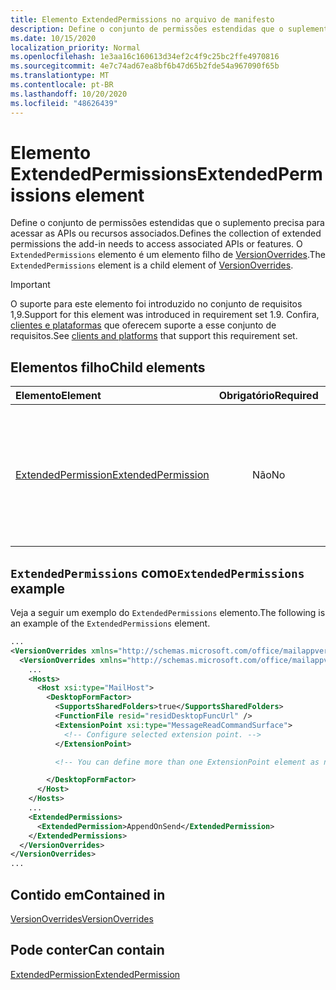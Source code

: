 ```yaml
---
title: Elemento ExtendedPermissions no arquivo de manifesto
description: Define o conjunto de permissões estendidas que o suplemento precisa para acessar as APIs ou recursos associados.
ms.date: 10/15/2020
localization_priority: Normal
ms.openlocfilehash: 1e3aa16c160613d34ef2c4f9c25bc2ffe4970816
ms.sourcegitcommit: 4e7c74ad67ea8bf6b47d65b2fde54a967090f65b
ms.translationtype: MT
ms.contentlocale: pt-BR
ms.lasthandoff: 10/20/2020
ms.locfileid: "48626439"
---
```

# <a name="extendedpermissions-element"></a><span data-ttu-id="dc6bd-103">Elemento ExtendedPermissions</span><span class="sxs-lookup"><span data-stu-id="dc6bd-103">ExtendedPermissions element</span></span>

<span data-ttu-id="dc6bd-104">Define o conjunto de permissões estendidas que o suplemento precisa para acessar as APIs ou recursos associados.</span><span class="sxs-lookup"><span data-stu-id="dc6bd-104">Defines the collection of extended permissions the add-in needs to access associated APIs or features.</span></span> <span data-ttu-id="dc6bd-105">O `ExtendedPermissions` elemento é um elemento filho de [VersionOverrides](versionoverrides.md).</span><span class="sxs-lookup"><span data-stu-id="dc6bd-105">The `ExtendedPermissions` element is a child element of [VersionOverrides](versionoverrides.md).</span></span>

> [!IMPORTANT]
> <span data-ttu-id="dc6bd-106">O suporte para este elemento foi introduzido no conjunto de requisitos 1,9.</span><span class="sxs-lookup"><span data-stu-id="dc6bd-106">Support for this element was introduced in requirement set 1.9.</span></span> <span data-ttu-id="dc6bd-107">Confira, [clientes e plataformas](../../reference/requirement-sets/outlook-api-requirement-sets.md#requirement-sets-supported-by-exchange-servers-and-outlook-clients) que oferecem suporte a esse conjunto de requisitos.</span><span class="sxs-lookup"><span data-stu-id="dc6bd-107">See [clients and platforms](../../reference/requirement-sets/outlook-api-requirement-sets.md#requirement-sets-supported-by-exchange-servers-and-outlook-clients) that support this requirement set.</span></span>

## <a name="child-elements"></a><span data-ttu-id="dc6bd-108">Elementos filho</span><span class="sxs-lookup"><span data-stu-id="dc6bd-108">Child elements</span></span>

|  <span data-ttu-id="dc6bd-109">Elemento</span><span class="sxs-lookup"><span data-stu-id="dc6bd-109">Element</span></span> |  <span data-ttu-id="dc6bd-110">Obrigatório</span><span class="sxs-lookup"><span data-stu-id="dc6bd-110">Required</span></span>  |  <span data-ttu-id="dc6bd-111">Descrição</span><span class="sxs-lookup"><span data-stu-id="dc6bd-111">Description</span></span>  |
|:-----|:-----:|:-----|
|  [<span data-ttu-id="dc6bd-112">ExtendedPermission</span><span class="sxs-lookup"><span data-stu-id="dc6bd-112">ExtendedPermission</span></span>](extendedpermission.md)    |  <span data-ttu-id="dc6bd-113">Não</span><span class="sxs-lookup"><span data-stu-id="dc6bd-113">No</span></span>   | <span data-ttu-id="dc6bd-114">Define uma permissão estendida necessária para que o suplemento acesse a API ou o recurso associado.</span><span class="sxs-lookup"><span data-stu-id="dc6bd-114">Defines an extended permission needed for the add-in to access the associated API or feature.</span></span> |

## <a name="extendedpermissions-example"></a><span data-ttu-id="dc6bd-115">`ExtendedPermissions` como</span><span class="sxs-lookup"><span data-stu-id="dc6bd-115">`ExtendedPermissions` example</span></span>

<span data-ttu-id="dc6bd-116">Veja a seguir um exemplo do `ExtendedPermissions` elemento.</span><span class="sxs-lookup"><span data-stu-id="dc6bd-116">The following is an example of the `ExtendedPermissions` element.</span></span>

```XML
...
<VersionOverrides xmlns="http://schemas.microsoft.com/office/mailappversionoverrides" xsi:type="VersionOverridesV1_0">
  <VersionOverrides xmlns="http://schemas.microsoft.com/office/mailappversionoverrides/1.1" xsi:type="VersionOverridesV1_1">
    ...
    <Hosts>
      <Host xsi:type="MailHost">
        <DesktopFormFactor>
          <SupportsSharedFolders>true</SupportsSharedFolders>
          <FunctionFile resid="residDesktopFuncUrl" />
          <ExtensionPoint xsi:type="MessageReadCommandSurface">
            <!-- Configure selected extension point. -->
          </ExtensionPoint>

          <!-- You can define more than one ExtensionPoint element as needed. -->

        </DesktopFormFactor>
      </Host>
    </Hosts>
    ...
    <ExtendedPermissions>
      <ExtendedPermission>AppendOnSend</ExtendedPermission>
    </ExtendedPermissions>
  </VersionOverrides>
</VersionOverrides>
...
```

## <a name="contained-in"></a><span data-ttu-id="dc6bd-117">Contido em</span><span class="sxs-lookup"><span data-stu-id="dc6bd-117">Contained in</span></span>

[<span data-ttu-id="dc6bd-118">VersionOverrides</span><span class="sxs-lookup"><span data-stu-id="dc6bd-118">VersionOverrides</span></span>](versionoverrides.md)

## <a name="can-contain"></a><span data-ttu-id="dc6bd-119">Pode conter</span><span class="sxs-lookup"><span data-stu-id="dc6bd-119">Can contain</span></span>

[<span data-ttu-id="dc6bd-120">ExtendedPermission</span><span class="sxs-lookup"><span data-stu-id="dc6bd-120">ExtendedPermission</span></span>](extendedpermission.md)
